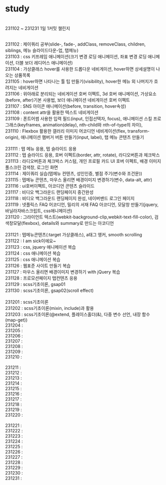 # study
<br>
231102 ~ 231231 1일 1커밋 챌린지
<br>
<br>

231102 : 제이쿼리 공부(slide-, fade-, addClass, removeClass, children, siblings, 메뉴 슬라이드다운-업, 탭메뉴) <br>
231103 : css 키프레임 애니메이션(크기 변경 로딩 애니메이션, 좌표 변경 로딩 애니메이션, 더블 보더 레디어스 애니메이션) <br>
231104 : 가상클래스 hover를 사용한 드롭다운 네비게이션, hover하면 상세설명이 나오는 상품목록 <br>
231105 : hover하면 나타나는 툴 팁 만들기(visibility), hover한 메뉴 외 나머지가 흐려지는 네비게이션 <br>
231106 : 위아래로 분리되는 네비게이션 호버 이펙트, 3d 호버 애니메이션, 가상요소(before, after)기본 사용법, 보더 애니메이션 네비게이션 호버 이펙트 <br>
231107 : SNS 아이콘 애니메이션(before, transition, hover속성)<br>
231108 : content attr을 활용한 텍스트 네비게이션 <br>
231109 : 폰트어썸 사용한 입력 필드(input, 인접선택자, focus), 애니메이션 스킬 프로그래스(keyframes, animation(delay), nth-child와 nth-of-type의 차이),  <br>
231110 : Flexbox 활용한 갤러리 이미지 어코디언 네비게이션(flex, transform-origin), 애니메이션 햄버거 버튼 만들기(input, label), 탭 메뉴 콘텐츠 만들기 <br>
<br>
231111 : 탭 메뉴 응용, 탭 슬라이드 응용<br>
231112 : 탭 슬라이드 응용, 호버 이펙트(border, attr, rotate), 라디오버튼과 체크박스 <br>
231113 : 라디오버튼과 체크박스 커스텀, 개인 프로필 카드 UI 호버 이펙트, 배경 이미지 풀스크린 검색창, 로그인 화면 <br>
231114 : 제이쿼리 실습(탭메뉴 컨텐츠, 성인인증, 별점 주기(변수와 조건문)) <br>
231115 : 탭메뉴 콘텐츠, 마우스 올리면 배경이미지 변경하기(변수, data-alt, attr)<br>
231116 : ui호버이펙트, 아코디언 콘텐츠 슬라이드<br>
231117 : 비디오 백그라운드 랜딩페이지 중간완성 <br>
231118 : 비디오 백그라운드 랜딩페이지 완성, 네이버밴드 로그인 페이지 <br>
231119 : 넷플릭스 FAQ 어코디언, 밀리의 서재 FAQ 아코디언, 모달창 만들기(jquery, 바닐라자바스크립트, css애니메이션) <br>
231120 : 그라이언트 텍스트(webkit-background-clip,webkit-text-fill-color), 검색창모달(flexbox), details와 summary로 만드는 아코디언<br>
<br>
231121 : 탭메뉴콘텐츠(:target 가상클래스), a태그 앵커, smooth scrolling<br>
231122 : I am sick이에요~ <br>
231123 : css, jquery 애니메이션 복습 <br>
231124 : css 애니메이션 복습 <br>
231125 : css 애니메이션 복습 <br>
231126 : 웹표준 사이트 만들기 복습 <br>
231127 : 마우스 올리면 배경이미지 변경하기 with jQuery 복습 <br>
231128 : 프로모션페이지 탭컨텐츠 응용 <br>
231129 : scss기초이론, gsap01 <br>
231130 : scss기초이론, gsap02(scroll effect) <br>
<br>
231201 : scss기초이론 <br>
231202 : scss기초이론(mixin, include)과 활용 <br>
231203 : scss기초이론(@extend, 플레이스홀더(&), 다중 변수 선언, 내장 함수(map-get))<br>
231204 : <br>
231205 : <br>
231206 : <br>
231207 : <br>
231208 : <br>
231209 : <br>
231210 : <br>
<br>
231211 : <br>
231212 : <br>
231213 : <br>
231214 : <br>
231215 : <br>
231216 : <br>
231217 : <br>
231218 : <br>
231219 : <br>
231220 : <br>
<br>
231221 : <br>
231222 : <br>
231223 : <br>
231224 : <br>
231225 : <br>
231226 : <br>
231227 : <br>
231228 : <br>
231229 : <br>
231230 : <br>
231231 : <br>
